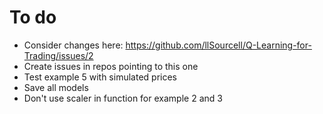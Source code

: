 # To do

- Consider changes here: https://github.com/llSourcell/Q-Learning-for-Trading/issues/2
- Create issues in repos pointing to this one
- Test example 5 with simulated prices
- Save all models
- Don't use scaler in function for example 2 and 3

